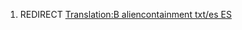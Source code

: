 1.  REDIRECT [Translation:B aliencontainment txt/es
    ES](Translation:B_aliencontainment_txt/es_ES "wikilink")